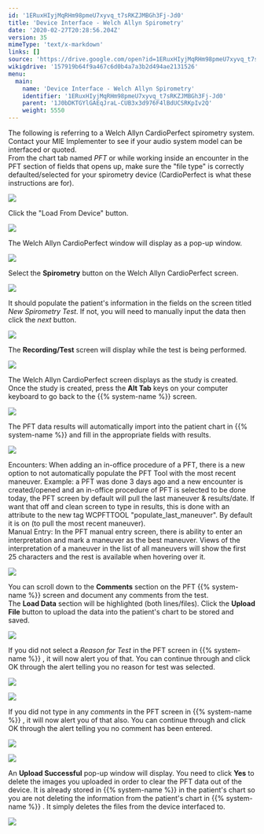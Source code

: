 ```yaml
---
id: '1ERuxHIyjMqRHm98pmeU7xyvq_t7sRKZJMBGh3Fj-Jd0'
title: 'Device Interface - Welch Allyn Spirometry'
date: '2020-02-27T20:28:56.204Z'
version: 35
mimeType: 'text/x-markdown'
links: []
source: 'https://drive.google.com/open?id=1ERuxHIyjMqRHm98pmeU7xyvq_t7sRKZJMBGh3Fj-Jd0'
wikigdrive: '157919b64f9a467c6d0b4a7a3b2d494ae2131526'
menu:
  main:
    name: 'Device Interface - Welch Allyn Spirometry'
    identifier: '1ERuxHIyjMqRHm98pmeU7xyvq_t7sRKZJMBGh3Fj-Jd0'
    parent: '1J0bDKTGYlGAEqJraL-CUB3x3d976F4lBdUCSRKpIv2Q'
    weight: 5550
---
```

The following is referring to a Welch Allyn CardioPerfect spirometry system. Contact your MIE Implementer to see if your audio system model can be interfaced or quoted.  
From the chart tab named *PFT* or while working inside an encounter in the PFT section of fields that opens up, make sure the "file type" is correctly defaulted/selected for your spirometry device (CardioPerfect is what these instructions are for).
  
![](../device-interface-welch-allyn-spirometry.assets/10000201000003D0000001DFF2CEAD8518A5EDB7.png)  

Click the "Load From Device" button.
  
![](../device-interface-welch-allyn-spirometry.assets/10000201000003740000016A86220247299B8EBE.png)  

The Welch Allyn CardioPerfect window will display as a pop-up window.
  
![](../device-interface-welch-allyn-spirometry.assets/1000020100000160000000F30F1D839D956A539E.png)  

Select the **Spirometry** button on the Welch Allyn CardioPerfect screen.
  
![](../device-interface-welch-allyn-spirometry.assets/10000201000001F2000001568602CFF3AA2F8632.png)  

It should populate the patient's information in the fields on the screen titled *New Spirometry Test*. If not, you will need to manually input the data then click the *next* button.
  
![](../device-interface-welch-allyn-spirometry.assets/10000201000001AA00000195D06029E693FB6494.png)  

The **Recording/Test** screen will display while the test is being performed.
  
![](../device-interface-welch-allyn-spirometry.assets/100002010000020F0000011A7C915188ACB641AA.png)  

The Welch Allyn CardioPerfect screen displays as the study is created. Once the study is created, press the **Alt Tab** keys on your computer keyboard to go back to the {{% system-name %}} screen.
  
![](../device-interface-welch-allyn-spirometry.assets/100002010000021100000191A15BE3160F2C6017.png)  

The PFT data results will automatically import into the patient chart in {{% system-name %}} and fill in the appropriate fields with results.
  
![](../device-interface-welch-allyn-spirometry.assets/1000020100000141000000BB866D0173B9BFC967.png)  

Encounters: When adding an in-office procedure of a PFT, there is a new option to not automatically populate the PFT Tool with the most recent maneuver. Example: a PFT was done 3 days ago and a new encounter is created/opened and an in-office procedure of PFT is selected to be done today, the PFT screen by default will pull the last maneuver & results/date. If want that off and clean screen to type in results, this is done with an attribute to the new tag WCPFTTOOL "populate_last_maneuver". By default it is on (to pull the most recent maneuver).  
Manual Entry: In the PFT manual entry screen, there is ability to enter an interpretation and mark a maneuver as the best maneuver. Views of the interpretation of a maneuver in the list of all maneuvers will show the first 25 characters and the rest is available when hovering over it.
  
![](../device-interface-welch-allyn-spirometry.assets/10000201000003770000019FC13B827CD357A830.png)  

You can scroll down to the **Comments** section on the PFT {{% system-name %}} screen and document any comments from the test.  
The **Load Data** section will be highlighted (both lines/files). Click the **Upload File** button to upload the data into the patient's chart to be stored and saved.
  
![](../device-interface-welch-allyn-spirometry.assets/10000201000004170000018C47C6C819E104B3EF.png)  

If you did not select a *Reason for Test* in the PFT screen in {{% system-name %}} , it will now alert you of that. You can continue through and click OK through the alert telling you no reason for test was selected.
  
![](../device-interface-welch-allyn-spirometry.assets/1000020100000185000000A5C79C5838D0B6B4CB.png)  
  
 ![](../device-interface-welch-allyn-spirometry.assets/100002010000028A000000D2744915CFCD91F9D2.png)  
  
If you did not type in any *comments* in the PFT screen in {{% system-name %}} , it will now alert you of that also. You can continue through and click OK through the alert telling you no comment has been entered.
  
![](../device-interface-welch-allyn-spirometry.assets/1000020100000169000000A7CC770DC84E1E9170.png)  
  
 ![](../device-interface-welch-allyn-spirometry.assets/10000201000001D300000074E47D7F69913426C0.png)  
  
An **Upload Successful** pop-up window will display. You need to click **Yes** to delete the images you uploaded in order to clear the PFT data out of the device. It is already stored in {{% system-name %}} in the patient's chart so you are not deleting the information from the patient's chart in {{% system-name %}} . It simply deletes the files from the device interfaced to.
  
![](../device-interface-welch-allyn-spirometry.assets/10000201000001380000007668EC86A8E5BAD5F0.png)  

